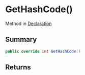 # GetHashCode()

Method in [Declaration](/api/csharp/yarn.compiler.declaration.md)

## Summary



```csharp
public override int GetHashCode()
```

## Returns



